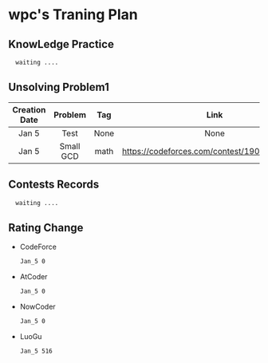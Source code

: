 # wpc's Traning Plan

## KnowLedge Practice

```latex
  waiting ....
```

## Unsolving Problem1

| Creation Date | Problem   | Tag  | Link                                          | Difficulty | Solved Date  |
|:-------------:|:---------:|:----:|:---------------------------------------------:|:----------:|:------------:|
| Jan 5         | Test      | None | None                                          | None       | *Accepted*   |
| Jan 5         | Small GCD | math | https://codeforces.com/contest/1900/problem/D | CF_2000    | *Unaccepted* |

## Contests Records

```latex
  waiting ....
```

## Rating Change

- CodeForce
  
  ```latex
  Jan_5 0
  ```

- AtCoder
  
  ```latex
  Jan_5 0
  ```

- NowCoder
  
  ```latex
  Jan_5 0
  ```

- LuoGu
  
  ```latex
  Jan_5 516
  ```
